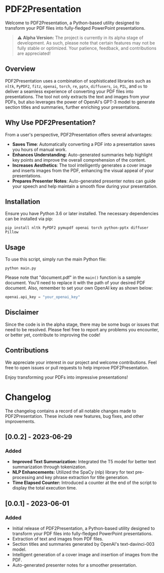 # PDF2Presentation

Welcome to PDF2Presentation, a Python-based utility designed to transform your PDF files into fully-fledged PowerPoint presentations.

> :warning: **Alpha Version:** The project is currently in its alpha stage of development. As such, please note that certain features may not be fully stable or optimized. Your patience, feedback, and contributions are appreciated!

## Overview

PDF2Presentation uses a combination of sophisticated libraries such as `nltk`, `PyPDF2`, `fitz`, `openai`, `torch`, `re`, `pptx`, `diffusers`, `io`, `PIL`, and `os` to deliver a seamless experience of converting your PDF files into presentations. The tool not only extracts the text and images from your PDFs, but also leverages the power of OpenAI's GPT-3 model to generate section titles and summaries, further enriching your presentations.

## Why Use PDF2Presentation?

From a user's perspective, PDF2Presentation offers several advantages:

- **Saves Time**: Automatically converting a PDF into a presentation saves you hours of manual work.
- **Enhances Understanding**: Auto-generated summaries help highlight key points and improve the overall comprehension of the content.
- **Increases Aesthetics**: The tool intelligently generates a cover image and inserts images from the PDF, enhancing the visual appeal of your presentations.
- **Prepares Presenter Notes**: Auto-generated presenter notes can guide your speech and help maintain a smooth flow during your presentation.
  
## Installation

Ensure you have Python 3.6 or later installed. The necessary dependencies can be installed via pip:

```shell
pip install nltk PyPDF2 pymupdf openai torch python-pptx diffuser Pillow
```

## Usage

To use this script, simply run the main Python file:

```shell
python main.py
```

Please note that "document.pdf" in the `main()` function is a sample document. You'll need to replace it with the path of your desired PDF document. Also, remember to set your own OpenAI key as shown below:

```python
openai.api_key = "your_openai_key"
```

## Disclaimer

Since the code is in the alpha stage, there may be some bugs or issues that need to be resolved. Please feel free to report any problems you encounter, or better yet, contribute to improving the code!

## Contributions

We appreciate your interest in our project and welcome contributions. Feel free to open issues or pull requests to help improve PDF2Presentation.

Enjoy transforming your PDFs into impressive presentations!

# Changelog

The changelog contains a record of all notable changes made to PDF2Presentation. These include new features, bug fixes, and other improvements. 

## [0.0.2] - 2023-06-29

### Added
- **Improved Text Summarization:** Integrated the T5 model for better text summarization through tokenization.
- **NLP Enhancements:** Utilized the SpaCy (nlp) library for text pre-processing and key phrase extraction for title generation.
- **Time Elapsed Counter:** Introduced a counter at the end of the script to display the total execution time.

## [0.0.1] - 2023-06-01

### Added
- Initial release of PDF2Presentation, a Python-based utility designed to transform your PDF files into fully-fledged PowerPoint presentations.
- Extraction of text and images from PDF files.
- Section titles and summaries generated by OpenAI's text-davinci-003 model.
- Intelligent generation of a cover image and insertion of images from the PDF.
- Auto-generated presenter notes for a smoother presentation.
